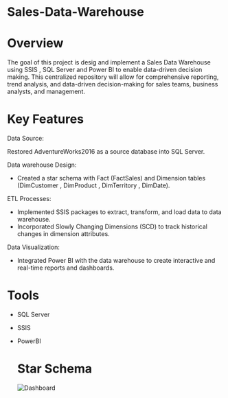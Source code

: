 # Sales-Data-Warehouse

# Overview
The goal of this project is desig and implement a Sales Data Warehouse using SSIS , SQL Server and Power BI to enable data-driven decision making.
This centralized repository will allow for comprehensive reporting, trend analysis, and data-driven decision-making for sales teams, business analysts, and management.

# Key Features

Data Source:

Restored AdventureWorks2016 as a source database into SQL Server. 

Data warehouse Design:

- Created a star schema with Fact (FactSales) and Dimension tables (DimCustomer , DimProduct , DimTerritory , DimDate).

ETL Processes: 

- Implemented SSIS packages to extract, transform, and load data to data warehouse.
- Incorporated Slowly Changing Dimensions (SCD) to track historical changes in dimension attributes.

Data Visualization:

- Integrated Power BI with the data warehouse to create interactive and real-time reports and dashboards.

# Tools

- SQL Server 
- SSIS
- PowerBI

  # Star Schema
  ![Dashboard](https://github.com/user-attachments/assets/6fe3591c-9727-4977-97a3-0c711e8f9e77)

  
